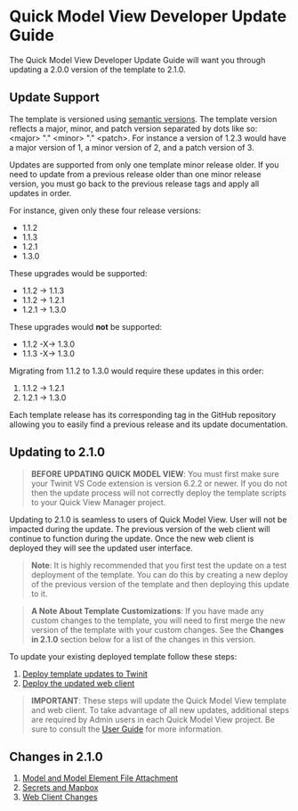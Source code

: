 # Quick Model View Developer Update Guide

The Quick Model View Developer Update Guide will want you through updating a 2.0.0 version of the template to 2.1.0.

## Update Support

The template is versioned using [semantic versions](https://semver.org/). The template version reflects a major, minor, and patch version separated by dots like so: \<major\> "." \<minor\> "." \<patch\>. For instance a version of 1.2.3 would have a major version of 1, a minor version of 2, and a patch version of 3.

Updates are supported from only one template minor release older. If you need to update from a previous release older than one minor release version, you must go back to the previous release tags and apply all updates in order.

For instance, given only these four release versions:

* 1.1.2
* 1.1.3
* 1.2.1
* 1.3.0

These upgrades would be supported:

* 1.1.2 -> 1.1.3
* 1.1.2 -> 1.2.1
* 1.2.1 -> 1.3.0

These upgrades would **not** be supported:

* 1.1.2 -X-> 1.3.0
* 1.1.3 -X-> 1.3.0

Migrating from 1.1.2 to 1.3.0  would require these updates in this order:

1. 1.1.2 -> 1.2.1
2. 1.2.1 -> 1.3.0

Each template release has its corresponding tag in the GitHub repository allowing you to easily find a previous release and its update documentation.

## Updating to 2.1.0

> **BEFORE UPDATING QUICK MODEL VIEW**: You must first make sure your Twinit VS Code extension is version 6.2.2 or newer. If you do not then the update process will not correctly deploy the template scripts to your Quick View Manager project.

Updating to 2.1.0 is seamless to users of Quick Model View. User will not be impacted during the update. The previous version of the web client will continue to function during the update. Once the new web client is deployed they will see the updated user interface.

> **Note**: It is highly recommended that you first test the update on a test deployment of the template. You can do this by creating a new deploy of the previous version of the template and then deploying this update to it.

> **A Note About Template Customizations**: If you have made any custom changes to the template, you will need to first merge the new version of the template with your custom changes. See the **Changes in 2.1.0** section below for a list of the changes in this version.

To update your existing deployed template follow these steps:

1. [Deploy template updates to Twinit](./updateTwinit.md)
2. [Deploy the updated web client](./updateWebclient.md)

> **IMPORTANT**: These steps will update the Quick Model View template and web client. To take advantage of all new updates, additional steps are required by Admin users in each Quick Model View project. Be sure to consult the [User Guide](../user%20guide/README.md) for more information.

## Changes in 2.1.0

1. [Model and Model Element File Attachment](./details/files.md)
2. [Secrets and Mapbox](./details/secrets.md)
3. [Web Client Changes](./details/webclient.md)